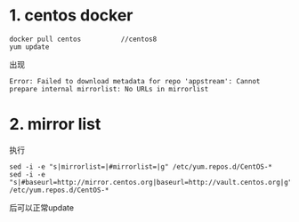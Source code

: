 # 1. centos docker
```
docker pull centos          //centos8
yum update
```
出现

```
Error: Failed to download metadata for repo 'appstream': Cannot prepare internal mirrorlist: No URLs in mirrorlist
```

# 2. mirror list
执行

```
sed -i -e "s|mirrorlist=|#mirrorlist=|g" /etc/yum.repos.d/CentOS-*
sed -i -e "s|#baseurl=http://mirror.centos.org|baseurl=http://vault.centos.org|g" /etc/yum.repos.d/CentOS-*
```
后可以正常update
